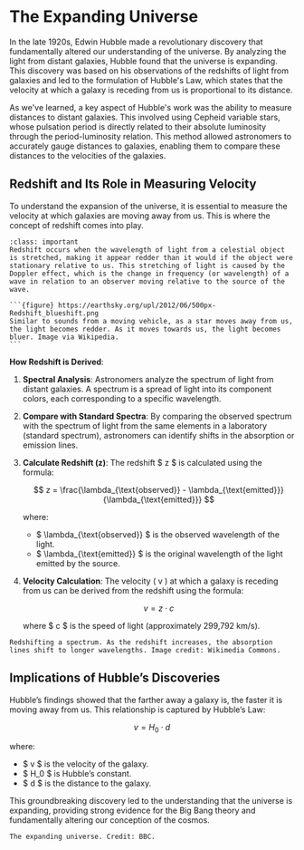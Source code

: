 # The Expanding Universe

In the late 1920s, Edwin Hubble made a revolutionary discovery that fundamentally altered our understanding of the universe. By analyzing the light from distant galaxies, Hubble found that the universe is expanding. This discovery was based on his observations of the redshifts of light from galaxies and led to the formulation of Hubble's Law, which states that the velocity at which a galaxy is receding from us is proportional to its distance.

As we've learned, a key aspect of Hubble's work was the ability to measure distances to distant galaxies. This involved using Cepheid variable stars, whose pulsation period is directly related to their absolute luminosity through the period-luminosity relation. This method allowed astronomers to accurately gauge distances to galaxies, enabling them to compare these distances to the velocities of the galaxies.

## Redshift and Its Role in Measuring Velocity

To understand the expansion of the universe, it is essential to measure the velocity at which galaxies are moving away from us. This is where the concept of redshift comes into play.

````{admonition} Redshift
:class: important
Redshift occurs when the wavelength of light from a celestial object is stretched, making it appear redder than it would if the object were stationary relative to us. This stretching of light is caused by the Doppler effect, which is the change in frequency (or wavelength) of a wave in relation to an observer moving relative to the source of the wave.

```{figure} https://earthsky.org/upl/2012/06/500px-Redshift_blueshift.png
Similar to sounds from a moving vehicle, as a star moves away from us, the light becomes redder. As it moves towards us, the light becomes bluer. Image via Wikipedia.
```

````

**How Redshift is Derived**:
1. **Spectral Analysis**: Astronomers analyze the spectrum of light from distant galaxies. A spectrum is a spread of light into its component colors, each corresponding to a specific wavelength.

2. **Compare with Standard Spectra**: By comparing the observed spectrum with the spectrum of light from the same elements in a laboratory (standard spectrum), astronomers can identify shifts in the absorption or emission lines.

3. **Calculate Redshift (z)**: The redshift $ z $ is calculated using the formula:

   $$ z = \frac{\lambda_{\text{observed}} - \lambda_{\text{emitted}}}{\lambda_{\text{emitted}}} $$

   where:
   - $ \lambda_{\text{observed}} $ is the observed wavelength of the light.
   - $ \lambda_{\text{emitted}} $ is the original wavelength of the light emitted by the source.

4. **Velocity Calculation**: The velocity \( v \) at which a galaxy is receding from us can be derived from the redshift using the formula:

   $$ v = z \cdot c $$

   where $ c $ is the speed of light (approximately 299,792 km/s).

```{figure} https://upload.wikimedia.org/wikipedia/commons/1/1f/Redshifted_Vega_spectra_and_SDSS_bands.png?20220811183441
Redshifting a spectrum. As the redshift increases, the absorption lines shift to longer wavelengths. Image credit: Wikimedia Commons.
```

## Implications of Hubble’s Discoveries

Hubble’s findings showed that the farther away a galaxy is, the faster it is moving away from us. This relationship is captured by Hubble’s Law:

$$ v = H_0 \cdot d $$

where:
- $ v $ is the velocity of the galaxy.
- $ H_0 $ is Hubble’s constant.
- $ d $ is the distance to the galaxy.

This groundbreaking discovery led to the understanding that the universe is expanding, providing strong evidence for the Big Bang theory and fundamentally altering our conception of the cosmos.

```{figure} https://c02.purpledshub.com/uploads/sites/48/2022/03/universe-expansion-3c06d8c.jpg?w=1880&webp=1
The expanding universe. Credit: BBC.
```
